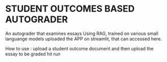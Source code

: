 # STUDENT OUTCOMES BASED AUTOGRADER 

An autograder that examines essays Using RAG, trained on various small languange models
uploaded the APP on streamlit, that can accessed here.


How to use : 
upload a student outcome document and then upload the essay to be graded 
hit run
